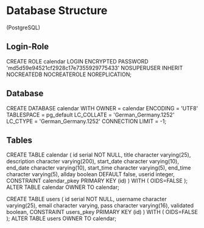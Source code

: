 Database Structure
==================

(PostgreSQL)

Login-Role
----------

CREATE ROLE calendar LOGIN
  ENCRYPTED PASSWORD 'md5d59e94521cf2928c17e7355929775433'
  NOSUPERUSER INHERIT NOCREATEDB NOCREATEROLE NOREPLICATION;


Database
--------

CREATE DATABASE calendar
  WITH OWNER = calendar
       ENCODING = 'UTF8'
       TABLESPACE = pg_default
       LC_COLLATE = 'German_Germany.1252'
       LC_CTYPE = 'German_Germany.1252'
       CONNECTION LIMIT = -1;
       
       
Tables
------

CREATE TABLE calendar
(
  id serial NOT NULL,
  title character varying(25),
  description character varying(200),
  start_date character varying(10),
  end_date character varying(10),
  start_time character varying(5),
  end_time character varying(5),
  allday boolean DEFAULT false,
  userid integer,
  CONSTRAINT calendar_pkey PRIMARY KEY (id)
)
WITH (
  OIDS=FALSE
);
ALTER TABLE calendar
  OWNER TO calendar;
  
  
  
CREATE TABLE users
(
  id serial NOT NULL,
  username character varying(25),
  email character varying,
  pass character varying(16),
  validated boolean,
  CONSTRAINT users_pkey PRIMARY KEY (id)
)
WITH (
  OIDS=FALSE
);
ALTER TABLE users
  OWNER TO calendar;
